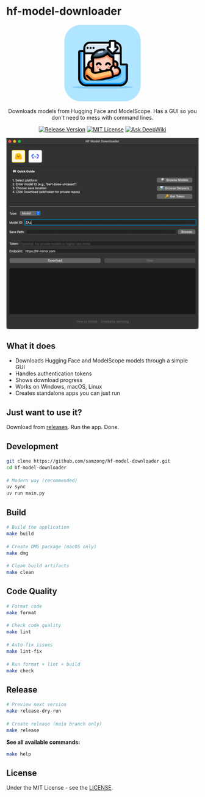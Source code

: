 # hf-model-downloader

<div align="center">
  <img src="./assets/icon.png" alt="hf-model-downloader logo" width="200" />
  <br />
  <p>Downloads models from Hugging Face and ModelScope. Has a GUI so you don't need to mess with command lines.</p>
  <p>
    <a href="https://github.com/samzong/hf-model-downloader/releases"><img src="https://img.shields.io/github/v/release/samzong/hf-model-downloader" alt="Release Version" /></a>
    <a href="https://github.com/samzong/hf-model-downloader/blob/main/LICENSE"><img src="https://img.shields.io/github/license/samzong/hf-model-downloader" alt="MIT License" /></a>
    <a href="https://deepwiki.com/samzong//hf-model-downloader"><img src="https://deepwiki.com/badge.svg" alt="Ask DeepWiki"></a>
  </p>
</div>

![screenshot](./screenshot.png)

## What it does

- Downloads Hugging Face and ModelScope models through a simple GUI
- Handles authentication tokens
- Shows download progress
- Works on Windows, macOS, Linux
- Creates standalone apps you can just run

## Just want to use it?

Download from [releases](https://github.com/samzong/hf-model-downloader/releases). Run the app. Done.

## Development

```bash
git clone https://github.com/samzong/hf-model-downloader.git
cd hf-model-downloader

# Modern way (recommended)
uv sync
uv run main.py
```

## Build

```bash
# Build the application
make build

# Create DMG package (macOS only)
make dmg

# Clean build artifacts
make clean
```

## Code Quality

```bash
# Format code
make format

# Check code quality
make lint

# Auto-fix issues
make lint-fix

# Run format + lint + build
make check
```

## Release

```bash
# Preview next version
make release-dry-run

# Create release (main branch only)
make release
```

**See all available commands:**
```bash
make help
```

## License

Under the MIT License - see the [LICENSE](LICENSE).
